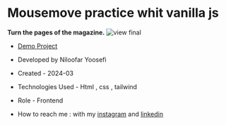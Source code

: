 # Mousemove practice whit vanilla js

**Turn the pages of the magazine.**
![view final](![magazine](https://github.com/niloufar-yousefi/Mouse-Move1/assets/156951582/3120d7ad-ff1e-4217-8c8a-8a5e829a8c1d))
- [Demo Project](https://niloufar-yousefi.github.io/Mouse-Move1/)


- Developed by Niloofar Yoosefi

- Created - 2024-03

- Technologies Used - Html , css , tailwind 


- Role - Frontend

- How to reach me : with my [instagram](https://github.com/niloufar-yousefi) and [linkedin](https://www.linkedin.com/in/niloofar-yoosefikhorram-242742143/)







